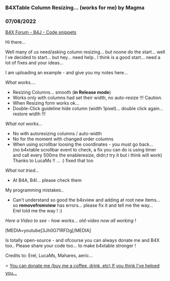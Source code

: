 ### B4XTable Column Resizing... (works for me) by Magma
### 07/08/2022
[B4X Forum - B4J - Code snippets](https://www.b4x.com/android/forum/threads/139342/)

Hi there…  
  
Well many of us need/asking column resizing… but noone do the start… well I ve decided to start… but hey… need help.. I think is a good start… need a lot of fixes and your ideas…  
  
I am uploading an example - and give you my notes here…  
  
*What works….*  
- Resizing Columns… smooth (**in Release mode**)  
- Works only with columns had set their width, no auto-resize !!! Caution.  
- When Resizing form works ok…  
- Double-Click guideline hide column (width 1pixel)… double click again… restore width !!!  
  
*What not works…*  
- No with autoresizing columns / auto-width  
- No for the moment with changed order columns  
- When using scrollbar loosing the coordinates - you must go back…  
 (no b4xtable scrollbar event to check, a fix you can do is using timer and call every 500ms the enableresize, didn;t try it but i think will work)  
Thanks to LucaMs !! … :) fixed that too  
  
*What not tried…*  
- At B4A, B4I… please check them  
  
My programming mistakes..  
- Can't understand so good the b4xview and adding at root new items… so **removefromview** has errors… please fix it and tell me the way…  
Erel told me the way ! :)  
  
*Here a Video to see - how works… old-video now all working !*  
  
[MEDIA=youtube]3Jh0G71RFDg[/MEDIA]  
  
Is totally open-source - and ofcourse you can always donate me and B4X too.. Please share your code too… to make b4xtable stronger !  
  
Credits to: Erel, LucaMs, Mahares, aeric…  
  
⭐ [You can donate me (buy me a coffee, drink, etc) If you think I've helped you...](https://www.paypal.com/donate/?hosted_button_id=WX7LZ94QEY6UC)